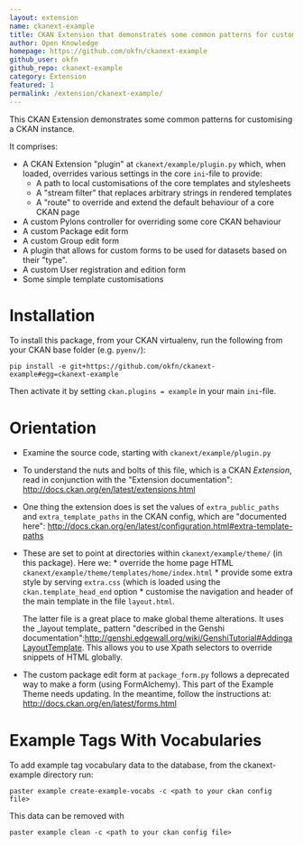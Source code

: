```yaml
---
layout: extension
name: ckanext-example
title: CKAN Extension that demonstrates some common patterns for customising a CKAN instance.
author: Open Knowledge
homepage: https://github.com/okfn/ckanext-example
github_user: okfn
github_repo: ckanext-example
category: Extension
featured: 1
permalink: /extension/ckanext-example/
---
```



This CKAN Extension demonstrates some common patterns for customising a CKAN instance.

It comprises:

-   A CKAN Extension "plugin" at `ckanext/example/plugin.py` which, when loaded, overrides various settings in the core `ini`-file to provide:
    -   A path to local customisations of the core templates and stylesheets
    -   A "stream filter" that replaces arbitrary strings in rendered templates
    -   A "route" to override and extend the default behaviour of a core CKAN page
-   A custom Pylons controller for overriding some core CKAN behaviour
-   A custom Package edit form
-   A custom Group edit form
-   A plugin that allows for custom forms to be used for datasets based on their "type".
-   A custom User registration and edition form
-   Some simple template customisations

Installation
============

To install this package, from your CKAN virtualenv, run the following from your CKAN base folder (e.g. `pyenv/`):

    pip install -e git+https://github.com/okfn/ckanext-example#egg=ckanext-example

Then activate it by setting `ckan.plugins = example` in your main `ini`-file.

Orientation
===========

-   Examine the source code, starting with `ckanext/example/plugin.py`
-   To understand the nuts and bolts of this file, which is a CKAN *Extension*, read in conjunction with the "Extension documentation": <http://docs.ckan.org/en/latest/extensions.html>
-   One thing the extension does is set the values of `extra_public_paths` and `extra_template_paths` in the CKAN config, which are "documented here": <http://docs.ckan.org/en/latest/configuration.html#extra-template-paths>
-   These are set to point at directories within `ckanext/example/theme/` (in this package). Here we: \* override the home page HTML `ckanext/example/theme/templates/home/index.html` \* provide some extra style by serving `extra.css` (which is loaded using the `ckan.template_head_end` option \* customise the navigation and header of the main template in the file `layout.html`.

    The latter file is a great place to make global theme alterations. It uses the \_layout template\_ pattern "described in the Genshi documentation":<http://genshi.edgewall.org/wiki/GenshiTutorial#AddingaLayoutTemplate>. This allows you to use Xpath selectors to override snippets of HTML globally.

-   The custom package edit form at `package_form.py` follows a deprecated way to make a form (using FormAlchemy). This part of the Example Theme needs updating. In the meantime, follow the instructions at: <http://docs.ckan.org/en/latest/forms.html>

Example Tags With Vocabularies
==============================

To add example tag vocabulary data to the database, from the ckanext-example directory run:

    paster example create-example-vocabs -c <path to your ckan config file>

This data can be removed with

    paster example clean -c <path to your ckan config file>


